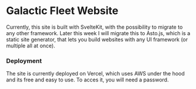 # Galactic Fleet Website

Currently, this site is built with SvelteKit, with the possibility to migrate to any other framework.
Later this week I will migrate this to Asto.js, which is a static site generator, that lets you build websites
with any UI framework (or multiple all at once).

### Deployment

The site is currently deployed on Vercel, which uses AWS under the hood and its free and easy to use. To acces it, you will need a password.
